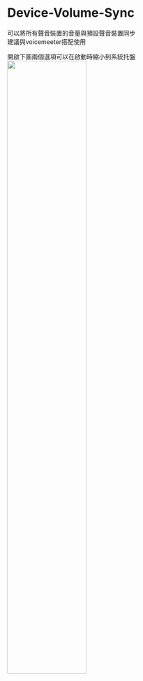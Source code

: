 # Device-Volume-Sync
可以將所有聲音裝置的音量與預設聲音裝置同步<br>
建議與voicemeeter搭配使用

開啟下圖兩個選項可以在啟動時縮小到系統托盤<br>
<img src="https://i.imgur.com/IOtHHNE.jpg"  width="60%" >


